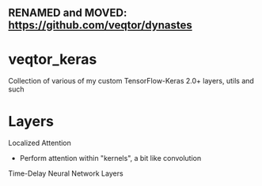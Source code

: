 ## RENAMED and MOVED: https://github.com/veqtor/dynastes

# veqtor_keras
Collection of various of my custom TensorFlow-Keras 2.0+ layers, utils and such

# Layers
Localized Attention
* Perform attention within "kernels", a bit like convolution

Time-Delay Neural Network Layers
